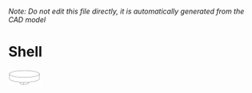 ###### Note: Do not edit this file directly, it is automatically generated from the CAD model

# Shell

![](/project.svg)



 

